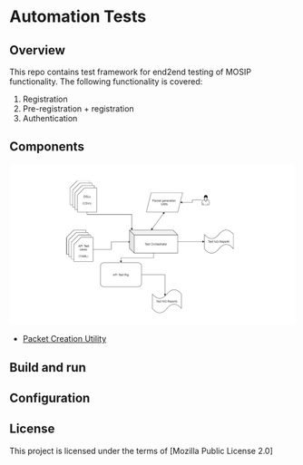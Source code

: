 # Automation Tests

## Overview
This repo contains test framework for end2end testing of MOSIP functionality.  The following functionality is covered:
1. Registration 
1. Pre-registration + registration 
1. Authentication

## Components

![](docs/test-orchestrator.png)

* [Packet Creation Utility](mosip-packet-creator/README.md)

## Build and run

## Configuration

## License
This project is licensed under the terms of [Mozilla Public License 2.0]
